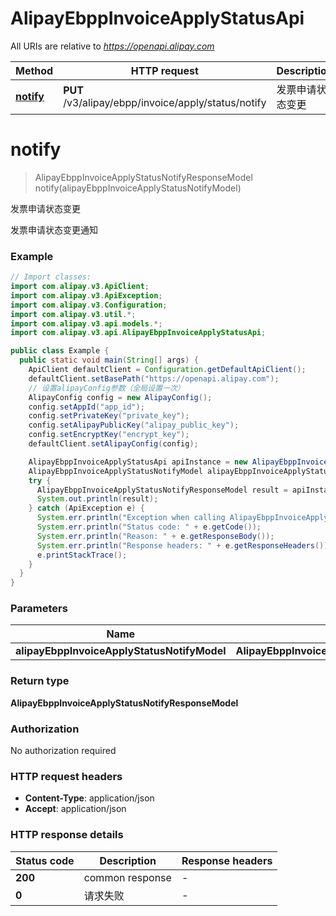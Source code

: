 # AlipayEbppInvoiceApplyStatusApi

All URIs are relative to *https://openapi.alipay.com*

| Method | HTTP request | Description |
|------------- | ------------- | -------------|
| [**notify**](AlipayEbppInvoiceApplyStatusApi.md#notify) | **PUT** /v3/alipay/ebpp/invoice/apply/status/notify | 发票申请状态变更 |


<a name="notify"></a>
# **notify**
> AlipayEbppInvoiceApplyStatusNotifyResponseModel notify(alipayEbppInvoiceApplyStatusNotifyModel)

发票申请状态变更

发票申请状态变更通知

### Example
```java
// Import classes:
import com.alipay.v3.ApiClient;
import com.alipay.v3.ApiException;
import com.alipay.v3.Configuration;
import com.alipay.v3.util.*;
import com.alipay.v3.api.models.*;
import com.alipay.v3.api.AlipayEbppInvoiceApplyStatusApi;

public class Example {
  public static void main(String[] args) {
    ApiClient defaultClient = Configuration.getDefaultApiClient();
    defaultClient.setBasePath("https://openapi.alipay.com");
    // 设置alipayConfig参数（全局设置一次）
    AlipayConfig config = new AlipayConfig();
    config.setAppId("app_id");
    config.setPrivateKey("private_key");
    config.setAlipayPublicKey("alipay_public_key");
    config.setEncryptKey("encrypt_key");
    defaultClient.setAlipayConfig(config);

    AlipayEbppInvoiceApplyStatusApi apiInstance = new AlipayEbppInvoiceApplyStatusApi(defaultClient);
    AlipayEbppInvoiceApplyStatusNotifyModel alipayEbppInvoiceApplyStatusNotifyModel = new AlipayEbppInvoiceApplyStatusNotifyModel(); // AlipayEbppInvoiceApplyStatusNotifyModel | 
    try {
      AlipayEbppInvoiceApplyStatusNotifyResponseModel result = apiInstance.notify(alipayEbppInvoiceApplyStatusNotifyModel);
      System.out.println(result);
    } catch (ApiException e) {
      System.err.println("Exception when calling AlipayEbppInvoiceApplyStatusApi#notify");
      System.err.println("Status code: " + e.getCode());
      System.err.println("Reason: " + e.getResponseBody());
      System.err.println("Response headers: " + e.getResponseHeaders());
      e.printStackTrace();
    }
  }
}
```

### Parameters

| Name | Type | Description  | Notes |
|------------- | ------------- | ------------- | -------------|
| **alipayEbppInvoiceApplyStatusNotifyModel** | **AlipayEbppInvoiceApplyStatusNotifyModel**|  | [optional] |

### Return type

**AlipayEbppInvoiceApplyStatusNotifyResponseModel**

### Authorization

No authorization required

### HTTP request headers

 - **Content-Type**: application/json
 - **Accept**: application/json

### HTTP response details
| Status code | Description | Response headers |
|-------------|-------------|------------------|
| **200** | common response |  -  |
| **0** | 请求失败 |  -  |

